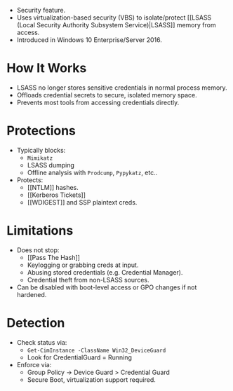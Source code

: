 - Security feature.
- Uses virtualization-based security (VBS) to isolate/protect [[LSASS (Local Security Authority Subsystem Service)|LSASS]] memory from access.
- Introduced in Windows 10 Enterprise/Server 2016.
# How It Works

- LSASS no longer stores sensitive credentials in normal process memory.
- Offloads credential secrets to secure, isolated memory space.
- Prevents most tools from accessing credentials directly.
# Protections

- Typically blocks:
	- `Mimikatz`
	- LSASS dumping
	- Offline analysis with `Prodcump`, `Pypykatz`, etc..
- Protects:
	- [[NTLM]] hashes.
	- [[Kerberos Tickets]]
	- [[WDIGEST]] and SSP plaintext creds.
# Limitations

- Does not stop:
	- [[Pass The Hash]]
	- Keylogging or grabbing creds at input.
	- Abusing stored credentials (e.g. Credential Manager).
	- Credential theft from non-LSASS sources.
- Can be disabled with boot-level access or GPO changes if not hardened.
# Detection

- Check status via:
	- `Get-CimInstance -ClassName Win32_DeviceGuard`
	- Look for CredentialGuard = Running
- Enforce via:
	- Group Policy -> Device Guard > Credential Guard
	- Secure Boot, virtualization support required.

